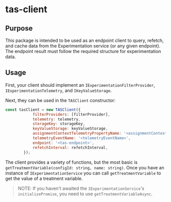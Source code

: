 # tas-client

## Purpose

This package is intended to be used as an endpoint client to query, refetch, and cache data from the Experimentation service (or any given endpoint). The endpoint result must follow the required structure for experimentation data.

## Usage

First, your client should implement an `IExperimentationFilterProvider`, `IExperimentationTelemetry`, and `IKeyValueStorage`.


Next, they can be used in the `TASClient` constructor:

```javascript
const tasClient = new TASClient({
			filterProviders: [filterProvider],
			telemetry: telemetry,
			storageKey: storageKey,
			keyValueStorage: keyValueStorage,
			assignmentContextTelemetryPropertyName: '<assignmentContextTelemetryPropertyName>',
			telemetryEventName: '<telemetryEventName>',
			endpoint: '<tas-endpoint>',
			refetchInterval: refetchInterval,
		});
```

The client provides a variety of functions, but the most basic is `getTreatmentVariable(configId: string, name: string)`.
Once you have an instance of `IExperimentationService` you can call `getTreatmentVariable` to get the value of a treatment variable.

> NOTE: If you haven't awaited the `IExperimentationService`'s `initializePromise`, you need to use `getTreatmentVariableAsync`.



